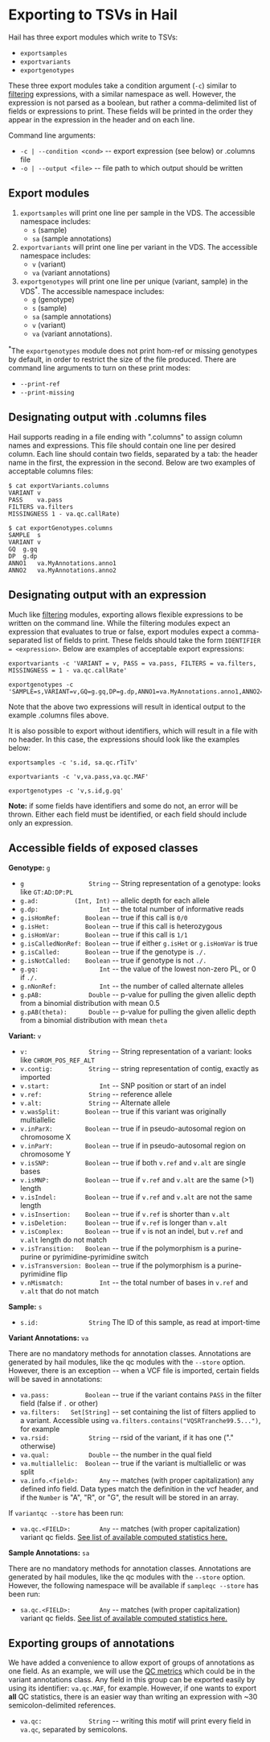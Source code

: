 # Exporting to TSVs in Hail

Hail has three export modules which write to TSVs:
 - `exportsamples`
 - `exportvariants`
 - `exportgenotypes`
 
These three export modules take a condition argument (`-c`) similar to [filtering](Filtering.md) expressions, with a similar namespace as well.  However, the expression is not parsed as a boolean, but rather a comma-delimited list of fields or expressions to print.  These fields will be printed in the order they appear in the expression in the header and on each line.

Command line arguments: 
 - `-c | --condition <cond>` -- export expression (see below) or .columns file
 - `-o | --output <file>` -- file path to which output should be written

## Export modules

1. `exportsamples` will print one line per sample in the VDS.  The accessible namespace includes:
   - `s` (sample)
   - `sa` (sample annotations)
2. `exportvariants` will print one line per variant in the VDS.  The accessible namespace includes:
   - `v` (variant)
   - `va` (variant annotations)
3. `exportgenotypes` will print one line per unique (variant, sample) in the VDS<sup>*</sup>.  The accessible namespace includes:
   - `g` (genotype)
   - `s` (sample)
   - `sa` (sample annotations)
   - `v` (variant)
   - `va` (variant annotations). 
   
<sup>*</sup>The `exportgenotypes` module does not print hom-ref or missing genotypes by default, in order to restrict the size of the file produced.  There are command line arguments to turn on these print modes:
 - `--print-ref`
 - `--print-missing`
   
## Designating output with .columns files

Hail supports reading in a file ending with ".columns" to assign column names and expressions.  This file should contain one line per desired column.  Each line should contain two fields, separated by a tab: the header name in the first, the expression in the second.  Below are two examples of acceptable columns files:

```
$ cat exportVariants.columns
VARIANT	v
PASS	va.pass
FILTERS	va.filters
MISSINGNESS	1 - va.qc.callRate)
```

```
$ cat exportGenotypes.columns
SAMPLE	s
VARIANT	v
GQ	g.gq
DP	g.dp
ANNO1	va.MyAnnotations.anno1
ANNO2	va.MyAnnotations.anno2
```
 
## Designating output with an expression

Much like [filtering](Filtering.md) modules, exporting allows flexible expressions to be written on the command line.  While the filtering modules expect an expression that evaluates to true or false, export modules expect a comma-separated list of fields to print.  These fields should take the form `IDENTIFIER = <expression>`.  Below are examples of acceptable export expressions:


```
exportvariants -c 'VARIANT = v, PASS = va.pass, FILTERS = va.filters, MISSINGNESS = 1 - va.qc.callRate'
```

```
exportgenotypes -c 'SAMPLE=s,VARIANT=v,GQ=g.gq,DP=g.dp,ANNO1=va.MyAnnotations.anno1,ANNO2=va.MyAnnotations.anno2'
```

Note that the above two expressions will result in identical output to the example .columns files above.

It is also possible to export without identifiers, which will result in a file with no header.  In this case, the expressions should look like the examples below:
```
exportsamples -c 's.id, sa.qc.rTiTv'
```
```
exportvariants -c 'v,va.pass,va.qc.MAF'
```
```
exportgenotypes -c 'v,s.id,g.gq'
```

**Note:** if some fields have identifiers and some do not, an error will be thrown.  Either each field must be identified, or each field should include only an expression.

## Accessible fields of exposed classes

**Genotype:** `g`
 - `g                  String` -- String representation of a genotype: looks like `GT:AD:DP:PL`
 - `g.ad:          (Int, Int)` -- allelic depth for each allele
 - `g.dp:                 Int` -- the total number of informative reads
 - `g.isHomRef:       Boolean` -- true if this call is `0/0`
 - `g.isHet:          Boolean` -- true if this call is heterozygous
 - `g.isHomVar:       Boolean` -- true if this call is `1/1`
 - `g.isCalledNonRef: Boolean` -- true if either `g.isHet` or `g.isHomVar` is true
 - `g.isCalled:       Boolean` -- true if the genotype is `./.`
 - `g.isNotCalled:    Boolean` -- true if genotype is not `./.`
 - `g.gq:                 Int` -- the value of the lowest non-zero PL, or 0 if `./.`
 - `g.nNonRef:            Int` -- the number of called alternate alleles
 - `g.pAB:             Double` -- p-value for pulling the given allelic depth from a binomial distribution with mean 0.5
 - `g.pAB(theta):      Double` -- p-value for pulling the given allelic depth from a binomial distribution with mean `theta`

 
**Variant:** `v`
 - `v:                 String` -- String representation of a variant: looks like `CHROM_POS_REF_ALT`
 - `v.contig:          String` -- string representation of contig, exactly as imported
 - `v.start:              Int` -- SNP position or start of an indel
 - `v.ref:             String` -- reference allele
 - `v.alt:             String` -- Alternate allele
 - `v.wasSplit:       Boolean` -- true if this variant was originally multiallelic
 - `v.inParX:         Boolean` -- true if in pseudo-autosomal region on chromosome X
 - `v.inParY:         Boolean` -- true if in pseudo-autosomal region on chromosome Y
 - `v.isSNP:          Boolean` -- true if both `v.ref` and `v.alt` are single bases
 - `v.isMNP:          Boolean` -- true if `v.ref` and `v.alt` are the same (>1) length
 - `v.isIndel:        Boolean` -- true if `v.ref` and `v.alt` are not the same length
 - `v.isInsertion:    Boolean` -- true if `v.ref` is shorter than `v.alt`
 - `v.isDeletion:     Boolean` -- true if `v.ref` is longer than `v.alt`
 - `v.isComplex:      Boolean` -- true if `v` is not an indel, but `v.ref` and `v.alt` length do not match
 - `v.isTransition:   Boolean` -- true if the polymorphism is a purine-purine or pyrimidine-pyrimidine switch
 - `v.isTransversion: Boolean` -- true if the polymorphism is a purine-pyrimidine flip
 - `v.nMismatch:          Int` -- the total number of bases in `v.ref` and `v.alt` that do not match
 
**Sample:** `s`
 - `s.id:              String` The ID of this sample, as read at import-time 
 
**Variant Annotations:** `va`

There are no mandatory methods for annotation classes.  Annotations are generated by hail modules, like the qc modules with the `--store` option.  However, there is an exception -- when a VCF file is imported, certain fields will be saved in annotations:
 - `va.pass:          Boolean` -- true if the variant contains `PASS` in the filter field (false if `.` or other)
 - `va.filters:   Set[String]` -- set containing the list of filters applied to a variant.  Accessible using `va.filters.contains("VQSRTranche99.5...")`, for example
 - `va.rsid:           String` -- rsid of the variant, if it has one ("." otherwise)
 - `va.qual:           Double` -- the number in the qual field
 - `va.multiallelic:  Boolean` -- true if the variant is multiallelic or was split
 - `va.info.<field>:      Any` -- matches (with proper capitalization) any defined info field.  Data types match the definition in the vcf header, and if the `Number` is "A", "R", or "G", the result will be stored in an array.
 
If `variantqc --store` has been run:
 - `va.qc.<FIELD>:        Any` -- matches (with proper capitalization) variant qc fields.  [See list of available computed statistics here.](QC.md)

**Sample Annotations:** `sa`

There are no mandatory methods for annotation classes.  Annotations are generated by hail modules, like the qc modules with the `--store` option.  However, the following namespace will be available if `sampleqc --store` has been run:
 - `sa.qc.<FIELD>:        Any` -- matches (with proper capitalization) variant qc fields.  [See list of available computed statistics here.](QC.md)

## Exporting groups of annotations

We have added a convenience to allow export of groups of annotations as one field.  As an example, we will use the [QC metrics](QC.md) which could be in the variant annotations class.  Any field in this group can be exported easily by using its identifier: `va.qc.MAF`, for example.  However, if one wants to export **all** QC statistics, there is an easier way than writing an expression with ~30 semicolon-delimited references.
 - `va.qc:             String` -- writing this motif will print every field in `va.qc`, separated by semicolons.